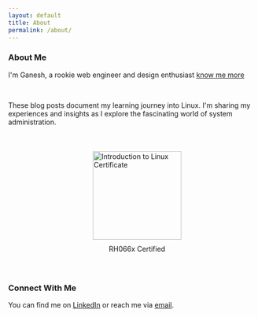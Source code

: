 ```yaml
---
layout: default
title: About
permalink: /about/
---
```


<h3>About Me</h3> 

<p>I'm Ganesh, a rookie web engineer and design enthusiast <a href="https://ganeshvath.netlify.app">know me more</a></p>

<br>

<p>These blog posts document my learning journey into Linux. I'm sharing my experiences and insights as I explore the fascinating world of system administration.</p>

<br><br>

<!-- Responsive Badge Container -->
<div style="display: flex; flex-wrap: wrap; justify-content: center; gap: 20px;">
  <!-- Credly Badge -->
  <div data-iframe-width="200" data-iframe-height="300" data-share-badge-id="854b07f1-1d7c-4cd4-8480-17035c4b2b96" data-share-badge-host="https://www.credly.com"></div>
  
  <!-- edX Certificate Badge without border -->
  <div style="width: 200px; height: 200px; display: flex; flex-direction: column; justify-content: center; align-items: center; box-sizing: border-box;">
    <a href="https://courses.edx.org/certificates/ff15982a88524b678967370fcaa8bb49" target="_blank">
      <img src="https://www.qbssoftware.com/dach/wp-content/uploads/sites/4/2024/07/redhatds-2.png" alt="Introduction to Linux Certificate" style="width: 180px; height: 180px; object-fit: contain;">
    </a>
    <p style="font-size: 14px; text-align: center; margin-top: 10px;">RH066x Certified</p>
  </div>
</div>

<script type="text/javascript" async src="//cdn.credly.com/assets/utilities/embed.js"></script>

<br>
<br>


<h3>Connect With Me</h3>

<p>You can find me on <a href="https://www.linkedin.com/in/ganesh097/">LinkedIn</a> or reach me via <a href="mailto:ganeshvathumilli@gmail.com">email</a>.</p>
